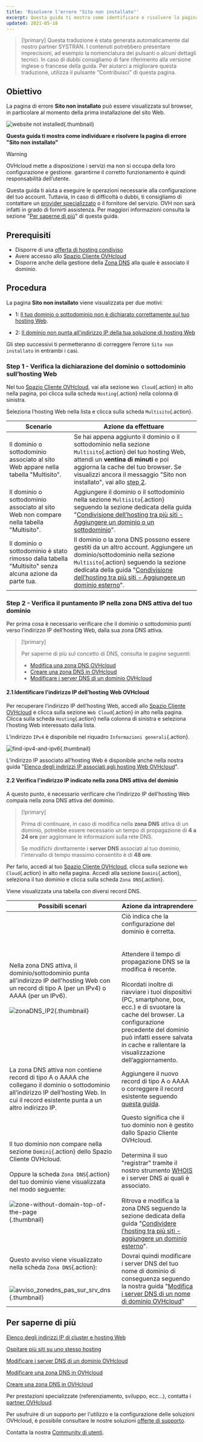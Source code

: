 ```yaml
---
title: 'Risolvere l’errore "Sito non installato"'
excerpt: Questa guida ti mostra come identificare e risolvere la pagina di errore "Sito non installato"
updated: 2021-05-18
---
```


> [!primary]
> Questa traduzione è stata generata automaticamente dal nostro partner SYSTRAN. I contenuti potrebbero presentare imprecisioni, ad esempio la nomenclatura dei pulsanti o alcuni dettagli tecnici. In caso di dubbi consigliamo di fare riferimento alla versione inglese o francese della guida. Per aiutarci a migliorare questa traduzione, utilizza il pulsante "Contribuisci" di questa pagina.
>

## Obiettivo

La pagina di errore **Sito non installato** può essere visualizzata sul browser, in particolare al momento della prima installazione del sito Web.

![website not installed](/pages/assets/screens/other/browsers/errors/site-not-installed.png){.thumbnail}

**Questa guida ti mostra come individuare e risolvere la pagina di errore "Sito non installato"**

> [!warning]
>
> OVHcloud mette a disposizione i servizi ma non si occupa della loro configurazione e gestione. garantirne il corretto funzionamento è quindi responsabilità dell’utente.
>
> Questa guida ti aiuta a eseguire le operazioni necessarie alla configurazione del tuo account. Tuttavia, in caso di difficoltà o dubbi, ti consigliamo di contattare un [provider specializzato](/links/partner) o il fornitore del servizio. OVH non sarà infatti in grado di fornirti assistenza. Per maggiori informazioni consulta la sezione "[Per saperne di più](#go-further)" di questa guida.

## Prerequisiti

- Disporre di una [offerta di hosting condiviso](/links/web/hosting)
- Avere accesso allo [Spazio Cliente OVHcloud](/links/manager)
- Disporre anche della gestione della [Zona DNS](/pages/web_cloud/domains/dns_zone_edit) alla quale è associato il dominio.

## Procedura

La pagina **Sito non installato** viene visualizzata per due motivi:

- 1: [Il tuo dominio o sottodominio non è dichiarato correttamente sul tuo hosting Web](#check-multisites).

- 2: [Il dominio non punta all'indirizzo IP della tua soluzione di hosting Web](#check-dns-domain)

Gli step successivi ti permetteranno di correggere l’errore `Sito non installato` in entrambi i casi.

### Step 1 - Verifica la dichiarazione del dominio o sottodominio sull’hosting Web <a name="check-multisites"></a>

Nel tuo [Spazio Cliente OVHcloud](/links/manager), vai alla sezione `Web Cloud`{.action} in alto nella pagina, poi clicca sulla scheda `Hosting`{.action} nella colonna di sinistra.

Seleziona l’hosting Web nella lista e clicca sulla scheda `Multisito`{.action}.

|Scenario|Azione da effettuare|
|---|---| 
|Il dominio o sottodominio associato al sito Web appare nella tabella "Multisito".|Se hai appena aggiunto il dominio o il sottodominio nella sezione `Multisito`{.action} del tuo hosting Web, attendi un **ventina di minuti** e poi aggiorna la cache del tuo browser. Se visualizzi ancora il messaggio "Sito non installato", vai allo [step 2](#check-dns-domain).|
|Il dominio o sottodominio associato al sito Web non compare nella tabella "Multisito".|Aggiungere il dominio o il sottodominio nella sezione `Multisito`{.action} seguendo la sezione dedicata della guida "[Condivisione dell’hosting tra più siti - Aggiungere un dominio o un sottodominio](/pages/web_cloud/web_hosting/multisites_configure_multisite)".|
|Il dominio o sottodominio è stato rimosso dalla tabella "Multisito" senza alcuna azione da parte tua.|Il dominio o la zona DNS possono essere gestiti da un altro account. Aggiungere un dominio/sottodominio nella sezione `Multisito`{.action} seguendo la sezione dedicata della guida "[Condivisione dell’hosting tra più siti - Aggiungere un dominio esterno](/pages/web_cloud/web_hosting/multisites_configure_multisite)".|

### Step 2 - Verifica il puntamento IP nella zona DNS attiva del tuo dominio <a name="check-dns-domain"></a>

Per prima cosa è necessario verificare che il dominio o sottodominio punti verso l’indirizzo IP dell’hosting Web, dalla sua zona DNS attiva.

> [!primary]
>
> Per saperne di più sul concetto di DNS, consulta le pagine seguenti:
> 
> - [Modifica una zona DNS OVHcloud](/pages/web_cloud/domains/dns_zone_edit)
> - [Creare una zona DNS in OVHcloud](/pages/web_cloud/domains/dns_zone_create)
> - [Modificare i server DNS di un dominio OVHcloud](/pages/web_cloud/domains/dns_server_edit)
>

#### 2\.1 Identificare l’indirizzo IP dell’hosting Web OVHcloud

Per recuperare l’indirizzo IP dell’hosting Web, accedi allo [Spazio Cliente OVHcloud](/links/manager) e clicca sulla sezione `Web Cloud`{.action} in alto nella pagina. Clicca sulla scheda `Hosting`{.action} nella colonna di sinistra e seleziona l’hosting Web interessato dalla lista.

L’indirizzo `IPv4` è disponibile nel riquadro `Informazioni generali`{.action}.

![find-ipv4-and-ipv6](/pages/assets/screens/control_panel/product-selection/web-cloud/web-hosting/general-information/find-ipv4-and-ipv6.png){.thumbnail}

L’indirizzo IP associato all’hosting Web è disponibile anche nella nostra guida "[Elenco degli indirizzi IP associati agli hosting Web OVHcloud](/pages/web_cloud/web_hosting/clusters_and_shared_hosting_IP)".

#### 2\.2 Verifica l'indirizzo IP indicato nella zona DNS attiva del dominio

A questo punto, è necessario verificare che l’indirizzo IP dell’hosting Web compaia nella zona DNS attiva del dominio.

> [!primary]
>
> Prima di continuare, in caso di modifica nella **zona DNS** attiva di un dominio, potrebbe essere necessario un tempo di propagazione di **4 a 24 ore** per aggiornare le informazioni sulla rete DNS.
>
> Se modifichi direttamente i **server DNS** associati al tuo dominio, l'intervallo di tempo massimo consentito è di **48 ore**.
>

Per farlo, accedi al tuo [Spazio Cliente OVHcloud](/links/manager), clicca sulla sezione `Web Cloud`{.action} in alto nella pagina. Accedi alla sezione `Domini`{.action}, seleziona il tuo dominio e clicca sulla scheda `Zona DNS`{.action}.

Viene visualizzata una tabella con diversi record DNS.

|Possibili scenari|Azione da intraprendere|
|---|---| 
|Nella zona DNS attiva, il dominio/sottodominio punta all'indirizzo IP dell'hosting Web con un record di tipo A (per un IPv4) o AAAA (per un IPv6).<br><br>![zonaDNS_IP2](/pages/assets/screens/control_panel/product-selection/web-cloud/domain-dns/dns-zone/dashboard-entry-a.png){.thumbnail}|Ciò indica che la configurazione del dominio è corretta.<br><br><br> Attendere il tempo di propagazione DNS se la modifica è recente.<br><br> Ricordati inoltre di riavviare i tuoi dispositivi (PC, smartphone, box, ecc.) e di svuotare la cache del browser. La configurazione precedente del dominio può infatti essere salvata in cache e rallentare la visualizzazione dell’aggiornamento.|
|La zona DNS attiva non contiene record di tipo A o AAAA che collegano il dominio o sottodominio all’indirizzo IP dell’hosting Web. In cui il record esistente punta a un altro indirizzo IP.|Aggiungere il nuovo record di tipo A o AAAA o correggere il record esistente seguendo [questa guida](/pages/web_cloud/domains/dns_zone_edit).|
|Il tuo dominio non compare nella sezione `Domini`{.action} dello Spazio Cliente OVHcloud.<br><br>Oppure la scheda `Zona DNS`{.action} del tuo dominio viene visualizzata nel modo seguente:<br><br>![zone-without-domain-top-of-the-page](/pages/assets/screens/control_panel/product-selection/web-cloud/domain-dns/zone-without-domain-top-of-the-page.png){.thumbnail}|Questo significa che il tuo dominio non è gestito dallo Spazio Cliente OVHcloud.<br><br>Determina il suo "registrar" tramite il nostro strumento [WHOIS](/links/web/domains-whois) e i server DNS ai quali è associato. <br><br>Ritrova e modifica la zona DNS seguendo la sezione dedicata della guida "[Condividere l’hosting tra più siti - aggiungere un dominio esterno](/pages/web_cloud/web_hosting/multisites_configure_multisite)".|
|Questo avviso viene visualizzato nella scheda `Zona DNS`{.action}:<br><br><br>![avviso_zonedns_pas_sur_srv_dns](/pages/assets/screens/control_panel/product-selection/web-cloud/domain-dns/dns-zone/message-other-ovh-dns-servers.png){.thumbnail}|Dovrai quindi modificare i server DNS del tuo nome di dominio di conseguenza seguendo la nostra guida "[Modifica i server DNS di un nome di dominio OVHcloud](/pages/web_cloud/domains/dns_server_edit)"|

## Per saperne di più <a name="go-further"></a>

[Elenco degli indirizzi IP di cluster e hosting Web](/pages/web_cloud/web_hosting/clusters_and_shared_hosting_IP)

[Ospitare più siti su uno stesso hosting](/pages/web_cloud/web_hosting/multisites_configure_multisite)

[Modificare i server DNS di un dominio OVHcloud](/pages/web_cloud/domains/dns_server_edit)

[Modificare una zona DNS in OVHcloud](/pages/web_cloud/domains/dns_zone_edit)

[Creare una zona DNS in OVHcloud](/pages/web_cloud/domains/dns_zone_create)

Per prestazioni specializzate (referenziamento, sviluppo, ecc...), contatta i [partner OVHcloud](/links/partner).

Per usufruire di un supporto per l'utilizzo e la configurazione delle soluzioni OVHcloud, è possibile consultare le nostre soluzioni [offerte di supporto](/links/support).

Contatta la nostra [Community di utenti](/links/community).